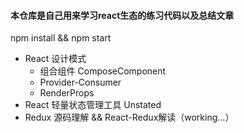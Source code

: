 #### 本仓库是自己用来学习react生态的练习代码以及总结文章

npm install && npm start

* React 设计模式
    - 组合组件 ComposeComponent
    - Provider-Consumer
    - RenderProps
* React 轻量状态管理工具 Unstated
* Redux 源码理解 && React-Redux解读（working...）
